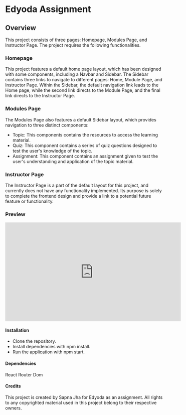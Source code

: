 # Edyoda Assignment

## Overview

This project consists of three pages: Homepage, Modules Page, and Instructor Page. The project requires the following functionalities.

### Homepage

This project features a default home page layout, which has been designed with some components, including a Navbar and Sidebar.
The Sidebar contains three links to navigate to different pages: Home, Module Page, and Instructor Page.
Within the Sidebar, the default navigation link leads to the Home page, while the second link directs to the Module Page, and the final link directs to the Instructor Page. 

### Modules Page
The Modules Page also features a default Sidebar layout, which provides navigation to three distinct components:
* Topic: This components contains the resources to access the learning material.
* Quiz: This component contains a series of quiz questions designed to test the user's knowledge of the topic.
* Assignment: This component contains an assignment given to test the user's understanding and application of the topic material.

### Instructor Page
The Instructor Page is a part of the default layout for this project, and currently does not have any functionality implemented. Its purpose is solely to complete the frontend design and provide a link to a potential future feature or functionality.

### Preview

<iframe width="560" height="315" src="https://www.youtube.com/embed/nLqm11IKrSw" frameborder="0" allow="autoplay; encrypted-media" allowfullscreen></iframe>

#### Installation

* Clone the repository.
* Install dependencies with npm install.
* Run the application with npm start.


#### Dependencies

React Router Dom


#### Credits

This project is created by Sapna Jha for Edyoda as an assignment. All rights to any copyrighted material used in this project belong to their respective owners.


[def]: assets/Preview.mp4